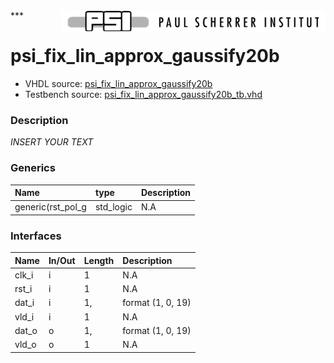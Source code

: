 <img align="right" src="../doc/psi_logo.png">
***

# psi_fix_lin_approx_gaussify20b
 - VHDL source: [psi_fix_lin_approx_gaussify20b](../hdl/psi_fix_lin_approx_gaussify20b.vhd)
 - Testbench source: [psi_fix_lin_approx_gaussify20b_tb.vhd](../testbench/psi_fix_lin_approx_gaussify20b_tb.vhd)

### Description
*INSERT YOUR TEXT*

### Generics
| Name              | type      | Description   |
|:------------------|:----------|:--------------|
| generic(rst_pol_g | std_logic | N.A           |

### Interfaces
| Name   | In/Out   | Length   | Description       |
|:-------|:---------|:---------|:------------------|
| clk_i  | i        | 1        | N.A               |
| rst_i  | i        | 1        | N.A               |
| dat_i  | i        | 1,       | format (1, 0, 19) |
| vld_i  | i        | 1        | N.A               |
| dat_o  | o        | 1,       | format (1, 0, 19) |
| vld_o  | o        | 1        | N.A               |